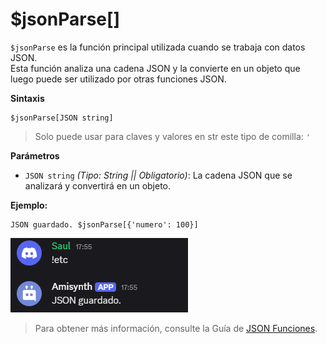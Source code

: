 
# $jsonParse[]

`$jsonParse` es la función principal utilizada cuando se trabaja con datos JSON.  
Esta función analiza una cadena JSON y la convierte en un objeto que luego puede ser utilizado por otras funciones JSON.  

**Sintaxis**
```plaintext
$jsonParse[JSON string]
```
> Solo puede usar para claves y valores en str este tipo de comilla: `'`

**Parámetros**
- `JSON string` *(Tipo: String || Obligatorio)*: La cadena JSON que se analizará y convertirá en un objeto.  

**Ejemplo:**

```
JSON guardado. $jsonParse[{'numero': 100}]
```

![alt text](image-36.png)



> Para obtener más información, consulte la Guía de [JSON Funciones](/General/json-funciones.md).